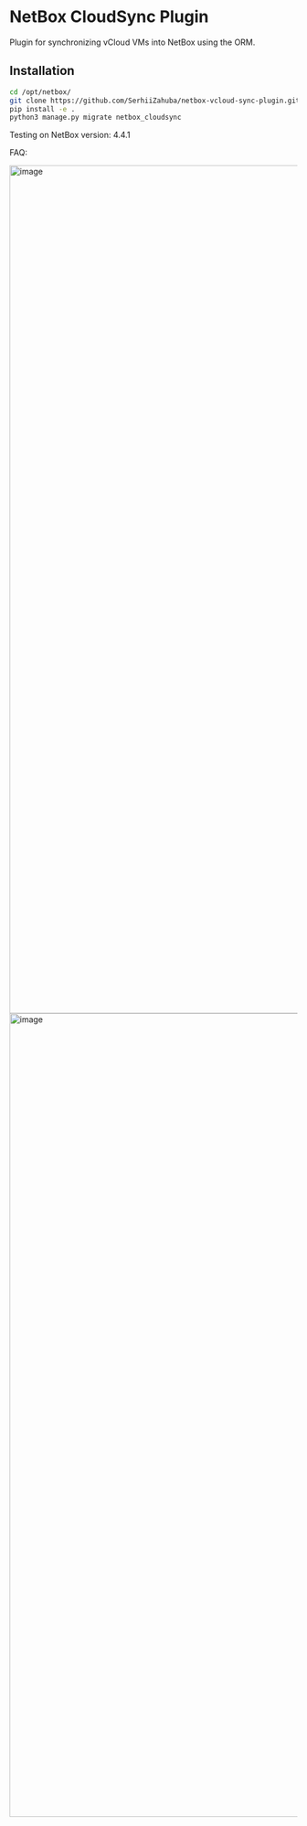 # NetBox CloudSync Plugin

Plugin for synchronizing vCloud VMs into NetBox using the ORM.

## Installation

```bash
cd /opt/netbox/
git clone https://github.com/SerhiiZahuba/netbox-vcloud-sync-plugin.git
pip install -e .
python3 manage.py migrate netbox_cloudsync
```
Testing on NetBox version: 4.4.1


FAQ:

<img width="1931" height="1484" alt="image" src="https://github.com/user-attachments/assets/6c53a6ff-9391-47fd-adcb-6748f38ce682" />

<img width="3371" height="1406" alt="image" src="https://github.com/user-attachments/assets/ecb317ea-251e-42c3-a31b-53bcc2bf4a89" />
